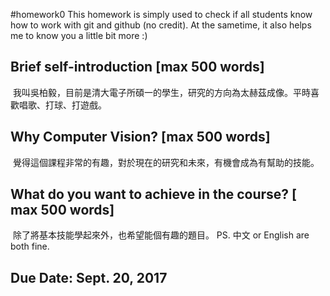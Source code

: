 #homework0
This homework is simply used to check if all students know how to work with git and github (no credit).
At the sametime, it also helps me to know you a little bit more :)

## Brief self-introduction [max 500 words]
  我叫吳柏毅，目前是清大電子所碩一的學生，研究的方向為太赫茲成像。平時喜歡唱歌、打球、打遊戲。
## Why Computer Vision? [max 500 words]
  覺得這個課程非常的有趣，對於現在的研究和未來，有機會成為有幫助的技能。
## What do you want to achieve in the course? [ max 500 words]
  除了將基本技能學起來外，也希望能個有趣的題目。
PS. 中文 or English are both fine.

## Due Date: Sept. 20, 2017
